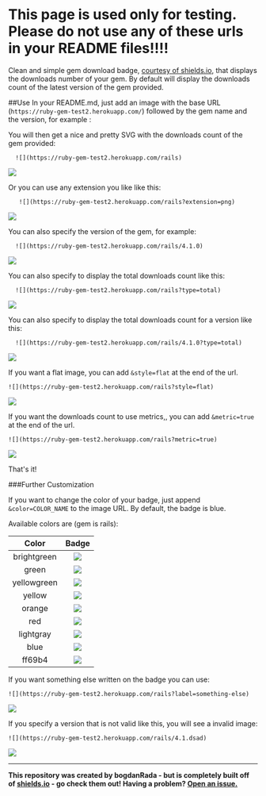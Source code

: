 This page is used only for testing. Please do not use any of these urls in your README files!!!!
================================================================================================

Clean and simple gem download badge, [courtesy of shields.io](https://github.com/badges/shields), that displays the downloads number of your gem. By default will display the downloads count of the latest version of the gem provided.

##Use In your README.md, just add an image with the base URL (`https://ruby-gem-test2.herokuapp.com/`) followed by the gem name and the version, for example :

You will then get a nice and pretty SVG with the downloads count of the gem provided:

```
  ![](https://ruby-gem-test2.herokuapp.com/rails)
```

![](https://ruby-gem-test2.herokuapp.com/rails)

Or you can use any extension you like like this:

```
   ![](https://ruby-gem-test2.herokuapp.com/rails?extension=png)
```

![](https://ruby-gem-test2.herokuapp.com/rails?extension=png)

You can also specify the version of the gem, for example:

```
  ![](https://ruby-gem-test2.herokuapp.com/rails/4.1.0)
```

![](https://ruby-gem-test2.herokuapp.com/rails/4.1.0)

You can also specify to display the total downloads count like this:

```
  ![](https://ruby-gem-test2.herokuapp.com/rails?type=total)
```

![](https://ruby-gem-test2.herokuapp.com/rails?type=total)

You can also specify to display the total downloads count for a version like this:

```
  ![](https://ruby-gem-test2.herokuapp.com/rails/4.1.0?type=total)
```

![](https://ruby-gem-test2.herokuapp.com/rails/4.1.0?type=total)

If you want a flat image, you can add `&style=flat` at the end of the url.

```
![](https://ruby-gem-test2.herokuapp.com/rails?style=flat)
```

![](https://ruby-gem-test2.herokuapp.com/rails?style=flat)

If you want the downloads count to use metrics,, you can add `&metric=true` at the end of the url.

```
![](https://ruby-gem-test2.herokuapp.com/rails?metric=true)
```

![](https://ruby-gem-test2.herokuapp.com/rails?metric=true)

That's it!

###Further Customization

If you want to change the color of your badge, just append `&color=COLOR_NAME` to the image URL. By default, the badge is blue.

Available colors are (gem is rails):

|    Color    |                                    Badge                                    |
|:-----------:|:---------------------------------------------------------------------------:|
| brightgreen | ![](https://ruby-gem-test2.herokuapp.com/rails?color=brightgreen&style=flat) |
|    green    |    ![](https://ruby-gem-test2.herokuapp.com/rails?color=green&style=flat)    |
| yellowgreen | ![](https://ruby-gem-test2.herokuapp.com/rails?color=yellowgreen&style=flat) |
|   yellow    |   ![](https://ruby-gem-test2.herokuapp.com/rails?color=yellow&style=flat)    |
|   orange    |   ![](https://ruby-gem-test2.herokuapp.com/rails?color=orange&style=flat)    |
|     red     |     ![](https://ruby-gem-test2.herokuapp.com/rails?color=red&style=flat)     |
|  lightgray  |  ![](https://ruby-gem-test2.herokuapp.com/rails?color=lightgray&style=flat)  |
|    blue     |    ![](https://ruby-gem-test2.herokuapp.com/rails?color=blue&style=flat)     |
|   ff69b4    |   ![](https://ruby-gem-test2.herokuapp.com/rails?color=ff69b4&style=flat)    |

If you want something else written on the badge you can use:

```
![](https://ruby-gem-test2.herokuapp.com/rails?label=something-else)
```

![](https://ruby-gem-test2.herokuapp.com/rails?label=something-else)

If you specify a version that is not valid like this, you will see a invalid image:

```
![](https://ruby-gem-test2.herokuapp.com/rails/4.1.dsad)
```

![](https://ruby-gem-test2.herokuapp.com/rails/4.1.dsad)

---

**This repository was created by bogdanRada - but is completely built off of [shields.io](https://github.com/badges/shields) - go check them out! Having a problem? [Open an issue.](https://github.com/bogdanRada/gem-downloads-badge/issues)**
